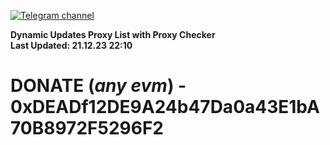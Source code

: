 [![Telegram channel](https://img.shields.io/endpoint?url=https://runkit.io/damiankrawczyk/telegram-badge/branches/master?url=https://t.me/n4z4v0d)](https://t.me/n4z4v0d) 

**Dynamic Updates Proxy List with Proxy Checker**  
**Last Updated: 21.12.23 22:10**

# DONATE (_any evm_) - 0xDEADf12DE9A24b47Da0a43E1bA70B8972F5296F2
